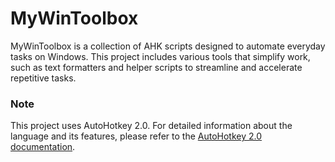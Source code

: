 # MyWinToolbox
MyWinToolbox is a collection of AHK scripts designed to automate everyday tasks on Windows. This project includes various tools that simplify work, such as text formatters and helper scripts to streamline and accelerate repetitive tasks.

### Note
This project uses AutoHotkey 2.0. For detailed information about the language and its features, please refer to the [AutoHotkey 2.0 documentation](https://www.autohotkey.com/v2/).
